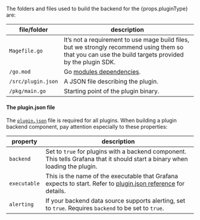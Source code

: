 The folders and files used to build the backend for the {props.pluginType} are:

| file/folder        | description                                                                                                                                            |
| ------------------ | ------------------------------------------------------------------------------------------------------------------------------------------------------ |
| `Magefile.go`      | It’s not a requirement to use mage build files, but we strongly recommend using them so that you can use the build targets provided by the plugin SDK. |
| `/go.mod `         | Go [modules dependencies](https://golang.org/cmd/go/#hdr-The_go_mod_file).                                                                             |
| `/src/plugin.json` | A JSON file describing the plugin.                                                                                                                     |
| `/pkg/main.go`     | Starting point of the plugin binary.                                                                                                                   |

#### The plugin.json file

The [`plugin.json`](../reference/metadata.md) file is required for all plugins. When building a plugin backend component, pay attention especially to these properties:

| property     | description                                                                                                                               |
| ------------ | ----------------------------------------------------------------------------------------------------------------------------------------- |
| `backend`    | Set to `true` for plugins with a backend component. This tells Grafana that it should start a binary when loading the plugin.             |
| `executable` | This is the name of the executable that Grafana expects to start. Refer to [plugin.json reference](../reference/metadata.md) for details. |
| `alerting`   | If your backend data source supports alerting, set to `true`. Requires `backend` to be set to `true`.                                     |

